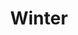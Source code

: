 ---
title: Winter
slug : winter
description: ""
type: intern
members:
    - name : Freya De Corte
      major: Crossmedia-ontwerp
      minor: Photo Design
      academic-year: 2de jaar
thumbnail:
    url: "thumb_400x400.png"
    alt: ""
    height: 1
    width: 1
    text-color: "172d51"
    background-color: "172d51"
media:
    - url : detail1_DeCorteFreya.png
      type: image
      text: "If you can dream it, we'll learn you how to photoshop it &ndash; GDM"
created: 20/01/2017
order: 18
---